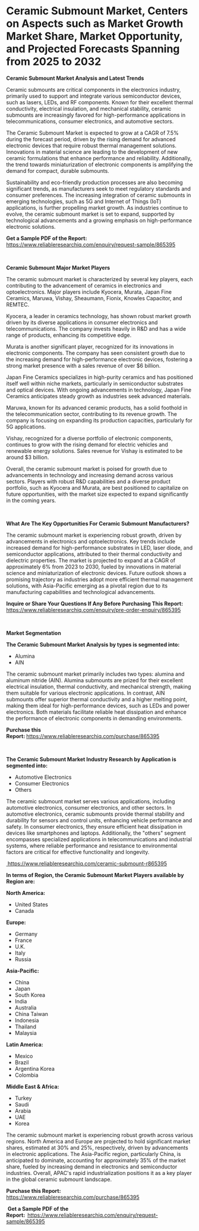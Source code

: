 <p><h1>Ceramic Submount Market, Centers on Aspects such as Market Growth Market Share, Market Opportunity, and Projected Forecasts Spanning from 2025 to 2032</h1></p><p><strong>Ceramic Submount Market Analysis and Latest Trends</strong></p>
<p><p>Ceramic submounts are critical components in the electronics industry, primarily used to support and integrate various semiconductor devices, such as lasers, LEDs, and RF components. Known for their excellent thermal conductivity, electrical insulation, and mechanical stability, ceramic submounts are increasingly favored for high-performance applications in telecommunications, consumer electronics, and automotive sectors.</p><p>The Ceramic Submount Market is expected to grow at a CAGR of 7.5% during the forecast period, driven by the rising demand for advanced electronic devices that require robust thermal management solutions. Innovations in material science are leading to the development of new ceramic formulations that enhance performance and reliability. Additionally, the trend towards miniaturization of electronic components is amplifying the demand for compact, durable submounts.</p><p>Sustainability and eco-friendly production processes are also becoming significant trends, as manufacturers seek to meet regulatory standards and consumer preferences. The increasing integration of ceramic submounts in emerging technologies, such as 5G and Internet of Things (IoT) applications, is further propelling market growth. As industries continue to evolve, the ceramic submount market is set to expand, supported by technological advancements and a growing emphasis on high-performance electronic solutions.</p></p>
<p><strong>Get a Sample PDF of the Report:&nbsp;</strong> <a href="https://www.reliableresearchiq.com/enquiry/request-sample/865395?utm_campaign=3173&utm_medium=2&utm_source=Github&utm_content=ia&utm_term=15042025&utm_id=ceramic-submount">https://www.reliableresearchiq.com/enquiry/request-sample/865395</a></p>
<p>&nbsp;</p>
<p><strong>Ceramic Submount Major Market Players</strong></p>
<p><p>The ceramic submount market is characterized by several key players, each contributing to the advancement of ceramics in electronics and optoelectronics. Major players include Kyocera, Murata, Japan Fine Ceramics, Maruwa, Vishay, Sheaumann, Fionix, Knowles Capacitor, and REMTEC.</p><p>Kyocera, a leader in ceramics technology, has shown robust market growth driven by its diverse applications in consumer electronics and telecommunications. The company invests heavily in R&D and has a wide range of products, enhancing its competitive edge.</p><p>Murata is another significant player, recognized for its innovations in electronic components. The company has seen consistent growth due to the increasing demand for high-performance electronic devices, fostering a strong market presence with a sales revenue of over $6 billion.</p><p>Japan Fine Ceramics specializes in high-purity ceramics and has positioned itself well within niche markets, particularly in semiconductor substrates and optical devices. With ongoing advancements in technology, Japan Fine Ceramics anticipates steady growth as industries seek advanced materials.</p><p>Maruwa, known for its advanced ceramic products, has a solid foothold in the telecommunication sector, contributing to its revenue growth. The company is focusing on expanding its production capacities, particularly for 5G applications.</p><p>Vishay, recognized for a diverse portfolio of electronic components, continues to grow with the rising demand for electric vehicles and renewable energy solutions. Sales revenue for Vishay is estimated to be around $3 billion.</p><p>Overall, the ceramic submount market is poised for growth due to advancements in technology and increasing demand across various sectors. Players with robust R&D capabilities and a diverse product portfolio, such as Kyocera and Murata, are best positioned to capitalize on future opportunities, with the market size expected to expand significantly in the coming years.</p></p>
<p>&nbsp;</p>
<p><strong>What Are The Key Opportunities For Ceramic Submount Manufacturers?</strong></p>
<p><p>The ceramic submount market is experiencing robust growth, driven by advancements in electronics and optoelectronics. Key trends include increased demand for high-performance substrates in LED, laser diode, and semiconductor applications, attributed to their thermal conductivity and dielectric properties. The market is projected to expand at a CAGR of approximately 6% from 2023 to 2030, fueled by innovations in material science and miniaturization of electronic devices. Future outlook shows a promising trajectory as industries adopt more efficient thermal management solutions, with Asia-Pacific emerging as a pivotal region due to its manufacturing capabilities and technological advancements.</p></p>
<p><strong>Inquire or Share Your Questions If Any Before Purchasing This Report:</strong> <a href="https://www.reliableresearchiq.com/enquiry/pre-order-enquiry/865395?utm_campaign=3173&utm_medium=2&utm_source=Github&utm_content=ia&utm_term=15042025&utm_id=ceramic-submount">https://www.reliableresearchiq.com/enquiry/pre-order-enquiry/865395</a></p>
<p>&nbsp;</p>
<p><strong>Market Segmentation</strong></p>
<p><strong>The Ceramic Submount Market Analysis by types is segmented into:</strong></p>
<p><ul><li>Alumina</li><li>AIN</li></ul></p>
<p><p>The ceramic submount market primarily includes two types: alumina and aluminum nitride (AIN). Alumina submounts are prized for their excellent electrical insulation, thermal conductivity, and mechanical strength, making them suitable for various electronic applications. In contrast, AIN submounts offer superior thermal conductivity and a higher melting point, making them ideal for high-performance devices, such as LEDs and power electronics. Both materials facilitate reliable heat dissipation and enhance the performance of electronic components in demanding environments.</p></p>
<p><strong>Purchase this Report:&nbsp;</strong><a href="https://www.reliableresearchiq.com/purchase/865395?utm_campaign=3173&utm_medium=2&utm_source=Github&utm_content=ia&utm_term=15042025&utm_id=ceramic-submount">https://www.reliableresearchiq.com/purchase/865395</a></p>
<p>&nbsp;</p>
<p><strong>The Ceramic Submount Market Industry Research by Application is segmented into:</strong></p>
<p><ul><li>Automotive Electronics</li><li>Consumer Electronics</li><li>Others</li></ul></p>
<p><p>The ceramic submount market serves various applications, including automotive electronics, consumer electronics, and other sectors. In automotive electronics, ceramic submounts provide thermal stability and durability for sensors and control units, enhancing vehicle performance and safety. In consumer electronics, they ensure efficient heat dissipation in devices like smartphones and laptops. Additionally, the "others" segment encompasses specialized applications in telecommunications and industrial systems, where reliable performance and resistance to environmental factors are critical for effective functionality and longevity.</p></p>
<p><a href="https://www.reliableresearchiq.com/ceramic-submount-r865395?utm_campaign=3173&utm_medium=2&utm_source=Github&utm_content=ia&utm_term=15042025&utm_id=ceramic-submount">&nbsp;https://www.reliableresearchiq.com/ceramic-submount-r865395</a></p>
<p><strong>In terms of Region, the Ceramic Submount Market Players available by Region are:</strong></p>
<p>
    <p> <strong> North America: </strong>
        <ul>
            <li>United States</li>
            <li>Canada</li>
        </ul>
        </p> 
    <p> <strong> Europe: </strong>
        <ul>
            <li>Germany</li>
            <li>France</li>
            <li>U.K.</li>
            <li>Italy</li>
            <li>Russia</li>
        </ul>
        </p> 
    <p> <strong> Asia-Pacific: </strong>
        <ul>
            <li>China</li>
            <li>Japan</li>
            <li>South Korea</li>
            <li>India</li>
            <li>Australia</li>
            <li>China Taiwan</li>
            <li>Indonesia</li>
            <li>Thailand</li>
            <li>Malaysia</li>
        </ul>
        </p> 
    <p> <strong> Latin America: </strong>
        <ul>
            <li>Mexico</li>
            <li>Brazil</li>
            <li>Argentina Korea</li>
            <li>Colombia</li>
        </ul>
        </p> 
    <p> <strong> Middle East & Africa: </strong>
        <ul>
            <li>Turkey</li>
            <li>Saudi</li>
            <li>Arabia</li>
            <li>UAE</li>
            <li>Korea</li>
        </ul>
    </p>
    </p>
<p><p>The ceramic submount market is experiencing robust growth across various regions. North America and Europe are projected to hold significant market shares, estimated at 30% and 25%, respectively, driven by advancements in electronic applications. The Asia-Pacific region, particularly China, is anticipated to dominate, accounting for approximately 35% of the market share, fueled by increasing demand in electronics and semiconductor industries. Overall, APAC's rapid industrialization positions it as a key player in the global ceramic submount landscape.</p></p>
<p><strong>Purchase this Report: </strong><a href="https://www.reliableresearchiq.com/purchase/865395?utm_campaign=3173&utm_medium=2&utm_source=Github&utm_content=ia&utm_term=15042025&utm_id=ceramic-submount">https://www.reliableresearchiq.com/purchase/865395</a></p>
<p>&nbsp;<strong>Get a Sample PDF of the Report:&nbsp;&nbsp;</strong><a href="https://www.reliableresearchiq.com/enquiry/request-sample/865395?utm_campaign=3173&utm_medium=2&utm_source=Github&utm_content=ia&utm_term=15042025&utm_id=ceramic-submount">https://www.reliableresearchiq.com/enquiry/request-sample/865395</a></p>
<p><strong></strong></p>
<p><p></p><p></p><p></p></p>